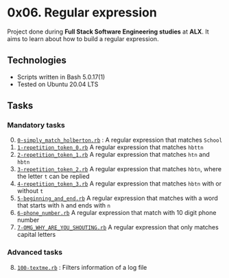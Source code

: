 # 0x06. Regular expression

Project done during **Full Stack Software Engineering studies** at **ALX**. It aims to learn about how to build a regular expression.

## Technologies
* Scripts written in Bash 5.0.17(1)
* Tested on Ubuntu 20.04 LTS

## Tasks

### Mandatory tasks

0. [`0-simply_match_holberton.rb`](./0-simply_match_holberton.rb) : A regular expression that matches `School` 
1. [`1-repetition_token_0.rb`](./1-repetition_token_0.rb) A regular expression that matches `hbttn` 
2. [`2-repetition_token_1.rb`](./2-repetition_token_1.rb) A regular expression that matches `htn` and `hbtn` 
3. [`3-repetition_token_2.rb`](./3-repetition_token_2.rb) A regular expression that matches `hbtn`, where the letter `t` can be replied 
4. [`4-repetition_token_3.rb`](./4-repetition_token_3.rb) A regular expression that matches `hbtn` with or without `t` 
5. [`5-beginning_and_end.rb`](./5-beginning_and_end.rb) A regular expression that matches with a word that starts with `h` and ends with `n` 
6. [`6-phone_number.rb`](./6-phone_number.rb) A regular expression that match with 10 digit phone number
7. [`7-OMG_WHY_ARE_YOU_SHOUTING.rb`](./7-OMG_WHY_ARE_YOU_SHOUTING.rb) A regular expression that only matches capital letters 


### Advanced tasks

8. [`100-textme.rb`](./100-textme.rb) : Filters information of a log file 

